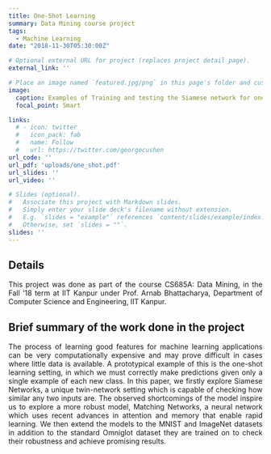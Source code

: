 ```yaml
---
title: One-Shot Learning
summary: Data Mining course project
tags:
  - Machine Learning
date: "2018-11-30T05:30:00Z"

# Optional external URL for project (replaces project detail page).
external_link: ''

# Place an image named `featured.jpg/png` in this page's folder and customize its options here.
image:
  caption: Examples of Training and testing the Siamese network for one-shot learning
  focal_point: Smart

links:
  # - icon: twitter
  #   icon_pack: fab
  #   name: Follow
  #   url: https://twitter.com/georgecushen
url_code: ''
url_pdf: 'uploads/one_shot.pdf'
url_slides: ''
url_video: ''

# Slides (optional).
#   Associate this project with Markdown slides.
#   Simply enter your slide deck's filename without extension.
#   E.g. `slides = "example"` references `content/slides/example/index.md`.
#   Otherwise, set `slides = ""`.
slides: ''
---
```


<!-- <h2 >Location</h2> -->
<!-- This project was done as a industrial software internship at Hike Pvt. Ltd., New Delhi, during May ‘17 - Jul ‘17, the summer of my second year. -->
<!-- This project was taken as part of the Robotics club at IIT Kanpur during my first two years at IIT Kanpur. -->


<h2 >Details</h2>
<!-- This project was started as part of the course CS657: Information Retrieval, in the Spring ‘18 term at IIT Kanpur under Prof. Arnab Bhattacharya, Department of Computer Science and Engineering, IIT Kanpur. It was later continued beyond the course into my second undergraduate research project. -->
<p style="text-align: justify;">This project was done as part of the course CS685A: Data Mining, in the Fall ‘18 term at IIT Kanpur under Prof. Arnab Bhattacharya, Department of Computer Science and Engineering, IIT Kanpur.</p>


<h2>Brief summary of the work done in the project</h2>
<p style="text-align: justify;">The process of learning good features for machine learning applications can be very computationally expensive and may prove difficult in cases where little data is available. A prototypical example of this is the one-shot learning setting, in which we must correctly make predictions given only a single example of each new class. In this paper, we firstly explore Siamese Networks, a unique twin-network setting which is capable of checking how similar any two inputs are. The observed shortcomings of the model inspire us to explore a more robust model, Matching Networks, a neural network which uses recent advances in attention and memory that enable rapid learning. We then extend the models to the MNIST and ImageNet datasets in addition to the standard Omniglot dataset they are trained on to check their robustness and achieve promising results.</p>


<!-- <h3>Attributions:</h3>
<ul>
  <li><a href="https://commons.wikimedia.org/wiki/File:Ada_horizon_green_logo_with_slogan.svg">"Ada programming language logo (2023)"</a> by <a href="https://commons.wikimedia.org/wiki/User:Captain-Haddock17">William J. Franck</a> is licensed under <a href="https://creativecommons.org/publicdomain/zero/1.0/deed.en">CC0 1.0</a> / Merged with other images</li>
</ul> -->